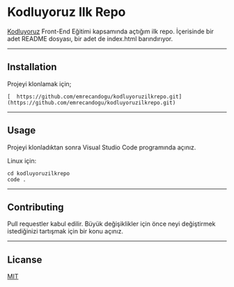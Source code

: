 # Kodluyoruz Ilk Repo
[Kodluyoruz](https://www.kodluyoruz.org/) Front-End Eğitimi kapsamında açtığım ilk repo. İçerisinde bir adet README dosyası, bir adet de index.html barındırıyor.

---
## Installation
Projeyi klonlamak için;
```
[  https://github.com/emrecandogu/kodluyoruzilkrepo.git](https://github.com/emrecandogu/kodluyoruzilkrepo.git)
```

---
## Usage
Projeyi klonladıktan sonra Visual Studio Code programında açınız.

Linux için:
```
cd kodluyoruzilkrepo
code .
```
---
## Contributing
Pull requestler kabul edilir. Büyük değişiklikler için önce neyi değiştirmek istediğinizi tartışmak için bir konu açınız.

---
## Licanse
[MIT]() 
